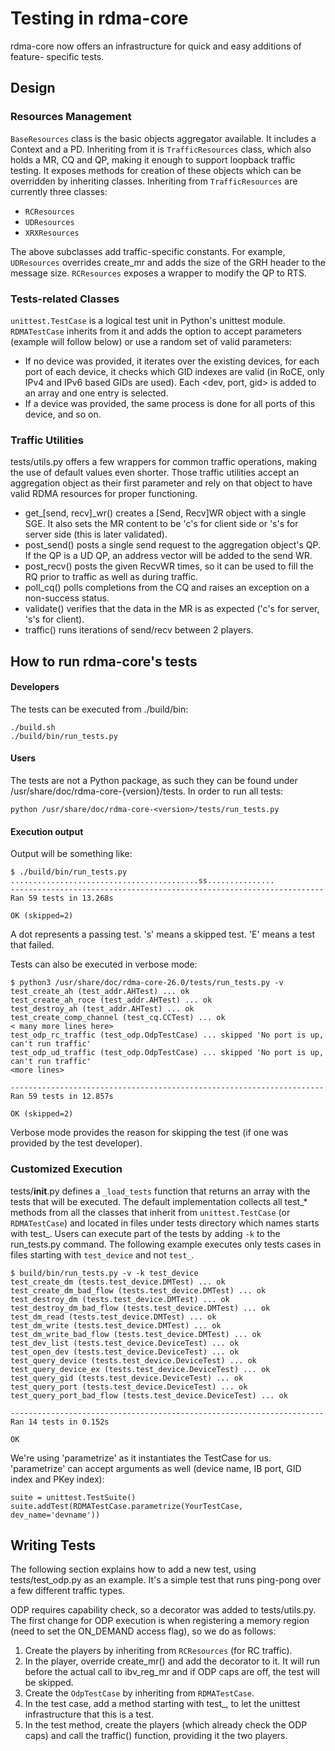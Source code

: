 # Testing in rdma-core

rdma-core now offers an infrastructure for quick and easy additions of feature-
specific tests.

## Design
### Resources Management
`BaseResources` class is the basic objects aggregator available. It includes a
Context and a PD.
Inheriting from it is `TrafficResources` class, which also holds a MR, CQ and
QP, making it enough to support loopback traffic testing. It exposes methods for
creation of these objects which can be overridden by inheriting classes.
Inheriting from `TrafficResources` are currently three classes:
- `RCResources`
- `UDResources`
- `XRXResources`

The above subclasses add traffic-specific constants.  For example, `UDResources`
overrides create_mr and adds the size of the GRH header to the message size.
`RCResources` exposes a wrapper to modify the QP to RTS.

### Tests-related Classes
`unittest.TestCase` is a logical test unit in Python's unittest module.
`RDMATestCase` inherits from it and adds the option to accept parameters
(example will follow below) or use a random set of valid parameters:
- If no device was provided, it iterates over the existing devices, for each
  port of each device, it checks which GID indexes are valid (in RoCE, only
  IPv4 and IPv6 based GIDs are used). Each <dev, port, gid> is added to an array
  and one entry is selected.
- If a device was provided, the same process is done for all ports of this
  device, and so on.

### Traffic Utilities
tests/utils.py offers a few wrappers for common traffic operations, making the
use of default values even shorter. Those traffic utilities accept an
aggregation object as their first parameter and rely on that object to have
valid RDMA resources for proper functioning.
- get_[send, recv]_wr() creates a [Send, Recv]WR object with a single SGE. It
  also sets the MR content to be 'c's for client side or 's's for server side
  (this is later validated).
- post_send() posts a single send request to the aggregation object's QP. If the
  QP is a UD QP, an address vector will be added to the send WR.
- post_recv() posts the given RecvWR <num> times, so it can be used to fill the
  RQ prior to traffic as well as during traffic.
- poll_cq() polls <num> completions from the CQ and raises an exception on a
  non-success status.
- validate() verifies that the data in the MR is as expected ('c's for server,
  's's for client).
- traffic() runs <num> iterations of send/recv between 2 players.

## How to run rdma-core's tests
#### Developers
The tests can be executed from ./build/bin:
```
./build.sh
./build/bin/run_tests.py
```
#### Users
The tests are not a Python package, as such they can be found under
/usr/share/doc/rdma-core-{version}/tests.
In order to run all tests:
```
python /usr/share/doc/rdma-core-<version>/tests/run_tests.py
```
#### Execution output
Output will be something like:
```
$ ./build/bin/run_tests.py
..........................................ss...............
----------------------------------------------------------------------
Ran 59 tests in 13.268s

OK (skipped=2)
```
A dot represents a passing test. 's' means a skipped test. 'E' means a test
that failed.

Tests can also be executed in verbose mode:
```
$ python3 /usr/share/doc/rdma-core-26.0/tests/run_tests.py -v
test_create_ah (test_addr.AHTest) ... ok
test_create_ah_roce (test_addr.AHTest) ... ok
test_destroy_ah (test_addr.AHTest) ... ok
test_create_comp_channel (test_cq.CCTest) ... ok
< many more lines here>
test_odp_rc_traffic (test_odp.OdpTestCase) ... skipped 'No port is up, can't run traffic'
test_odp_ud_traffic (test_odp.OdpTestCase) ... skipped 'No port is up, can't run traffic'
<more lines>

----------------------------------------------------------------------
Ran 59 tests in 12.857s

OK (skipped=2)
```
Verbose mode provides the reason for skipping the test (if one was provided by
the test developer).

### Customized Execution
tests/__init__.py defines a `_load_tests` function that returns an array with
the tests that will be executed.
The default implementation collects all test_* methods from all the classes that
inherit from `unittest.TestCase` (or `RDMATestCase`) and located in files under
tests directory which names starts with test_.
Users can execute part of the tests by adding `-k` to the run_tests.py command.
The following example executes only tests cases in files starting with
`test_device` and not `test_`.

```
$ build/bin/run_tests.py -v -k test_device
test_create_dm (tests.test_device.DMTest) ... ok
test_create_dm_bad_flow (tests.test_device.DMTest) ... ok
test_destroy_dm (tests.test_device.DMTest) ... ok
test_destroy_dm_bad_flow (tests.test_device.DMTest) ... ok
test_dm_read (tests.test_device.DMTest) ... ok
test_dm_write (tests.test_device.DMTest) ... ok
test_dm_write_bad_flow (tests.test_device.DMTest) ... ok
test_dev_list (tests.test_device.DeviceTest) ... ok
test_open_dev (tests.test_device.DeviceTest) ... ok
test_query_device (tests.test_device.DeviceTest) ... ok
test_query_device_ex (tests.test_device.DeviceTest) ... ok
test_query_gid (tests.test_device.DeviceTest) ... ok
test_query_port (tests.test_device.DeviceTest) ... ok
test_query_port_bad_flow (tests.test_device.DeviceTest) ... ok

----------------------------------------------------------------------
Ran 14 tests in 0.152s

OK
```
We're using 'parametrize' as it instantiates the TestCase for us.
'parametrize' can accept arguments as well (device name, IB port, GID index and
PKey index):
```
suite = unittest.TestSuite()
suite.addTest(RDMATestCase.parametrize(YourTestCase, dev_name='devname'))
```

## Writing Tests
The following section explains how to add a new test, using tests/test_odp.py
as an example. It's a simple test that runs ping-pong over a few different
traffic types.

ODP requires capability check, so a decorator was added to tests/utils.py.
The first change for ODP execution is when registering a memory region (need to
set the ON_DEMAND access flag), so we do as follows:
1. Create the players by inheriting from `RCResources` (for RC traffic).
2. In the player, override create_mr() and add the decorator to it. It will run
   before the actual call to ibv_reg_mr and if ODP caps are off, the test will
   be skipped.
 3. Create the `OdpTestCase` by inheriting from `RDMATestCase`.
 4. In the test case, add a method starting with test_, to let the unittest
    infrastructure that this is a test.
 5. In the test method, create the players (which already check the ODP caps)
    and call the traffic() function, providing it the two players.
